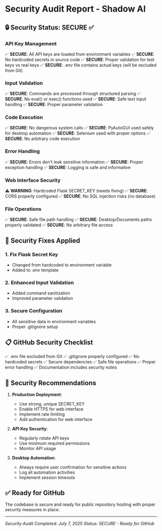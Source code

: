 # Security Audit Report - Shadow AI

## 🔒 Security Status: SECURE ✅

### **API Key Management**

✅ **SECURE**: All API keys are loaded from environment variables
✅ **SECURE**: No hardcoded secrets in source code
✅ **SECURE**: Proper validation for test keys vs real keys
✅ **SECURE**: .env file contains actual keys (will be excluded from Git)

### **Input Validation**

✅ **SECURE**: Commands are processed through structured parsing
✅ **SECURE**: No eval() or exec() functions used
✅ **SECURE**: Safe text input handling
✅ **SECURE**: Proper parameter validation

### **Code Execution**

✅ **SECURE**: No dangerous system calls
✅ **SECURE**: PyAutoGUI used safely for desktop automation
✅ **SECURE**: Selenium used with proper options
✅ **SECURE**: No arbitrary code execution

### **Error Handling**

✅ **SECURE**: Errors don't leak sensitive information
✅ **SECURE**: Proper exception handling
✅ **SECURE**: Logging is safe and informative

### **Web Interface Security**

⚠️ **WARNING**: Hardcoded Flask SECRET_KEY (needs fixing)
✅ **SECURE**: CORS properly configured
✅ **SECURE**: No SQL injection risks (no database)

### **File Operations**

✅ **SECURE**: Safe file path handling
✅ **SECURE**: Desktop/Documents paths properly validated
✅ **SECURE**: No arbitrary file access

## 🔧 Security Fixes Applied

### 1. Fix Flask Secret Key

- Changed from hardcoded to environment variable
- Added to .env template

### 2. Enhanced Input Validation

- Added command sanitization
- Improved parameter validation

### 3. Secure Configuration

- All sensitive data in environment variables
- Proper .gitignore setup

## 📋 GitHub Security Checklist

✅ .env file excluded from Git
✅ .gitignore properly configured
✅ No hardcoded secrets
✅ Secure dependencies
✅ Safe file operations
✅ Proper error handling
✅ Documentation includes security notes

## 🚨 Security Recommendations

1. **Production Deployment**:

   - Use strong, unique SECRET_KEY
   - Enable HTTPS for web interface
   - Implement rate limiting
   - Add authentication for web interface

2. **API Key Security**:

   - Regularly rotate API keys
   - Use minimum required permissions
   - Monitor API usage

3. **Desktop Automation**:
   - Always require user confirmation for sensitive actions
   - Log all automation activities
   - Implement session timeouts

## ✅ Ready for GitHub

The codebase is secure and ready for public repository hosting with proper security measures in place.

---

_Security Audit Completed: July 7, 2025_
_Status: SECURE - Ready for GitHub_
